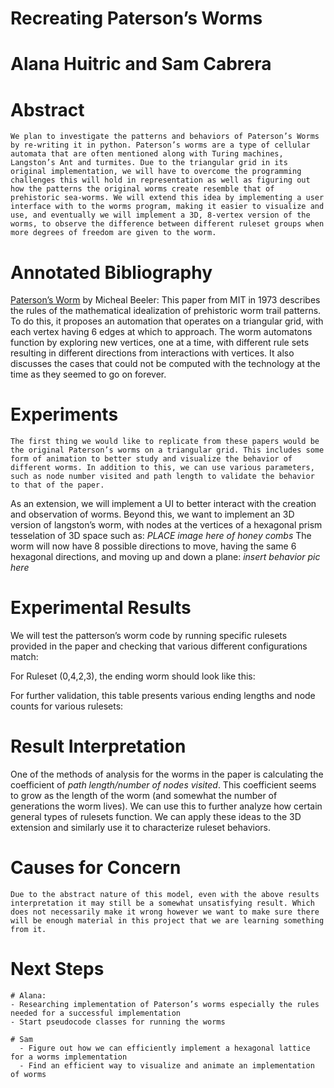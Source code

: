 # Recreating Paterson’s Worms
# Alana Huitric and Sam Cabrera
# Abstract
	We plan to investigate the patterns and behaviors of Paterson’s Worms by re-writing it in python. Paterson’s worms are a type of cellular automata that are often mentioned along with Turing machines, Langston’s Ant and turmites. Due to the triangular grid in its original implementation, we will have to overcome the programming challenges this will hold in representation as well as figuring out how the patterns the original worms create resemble that of prehistoric sea-worms. We will extend this idea by implementing a user interface with to the worms program, making it easier to visualize and use, and eventually we will implement a 3D, 8-vertex version of the worms, to observe the difference between different ruleset groups when more degrees of freedom are given to the worm. 
# Annotated Bibliography
[Paterson’s Worm](https://dspace.mit.edu/bitstream/handle/1721.1/6210/AIM-290.pdf) by Micheal Beeler:  This paper from MIT in 1973 describes the rules of the mathematical idealization of prehistoric worm trail patterns. To do this, it proposes an automation that operates on a triangular grid, with each vertex having 6 edges at which to approach. The worm automatons function by exploring new vertices, one at a time, with different rule sets resulting in different directions from interactions with vertices. It also discusses the cases that could not be computed with the technology at the time as they seemed to go on forever.

# Experiments
	The first thing we would like to replicate from these papers would be the original Paterson’s worms on a triangular grid. This includes some form of animation to better study and visualize the behavior of different worms. In addition to this, we can use various parameters, such as node number visited and path length to validate the behavior to that of the paper. 
As an extension, we will implement a UI to better interact with the creation and observation of worms. Beyond this, we want to implement an 3D version of langston’s worm, with nodes at the vertices of a hexagonal prism tesselation of 3D space such as:
*PLACE image here of honey combs*
The worm will now have 8 possible directions to move, having the same 6 hexagonal directions, and moving up and down a plane:
*insert behavior pic here*


# Experimental Results
We will test the patterson’s worm code by running specific rulesets provided in the paper and checking that various different configurations match:

For Ruleset (0,4,2,3), the ending worm should look like this: 

For further validation, this table presents various ending lengths and node counts for various rulesets:


# Result Interpretation
One of the methods of analysis for the worms in the paper is calculating the coefficient of *path length/number of nodes visited*. This coefficient seems to grow as the length of the worm (and somewhat the number of generations the worm lives). We can use this to further analyze how certain general types of rulesets function.
We can apply these ideas to the 3D extension and similarly use it to characterize ruleset behaviors. 

# Causes for Concern
	Due to the abstract nature of this model, even with the above results interpretation it may still be a somewhat unsatisfying result. Which does not necessarily make it wrong however we want to make sure there will be enough material in this project that we are learning something from it.



# Next Steps
	# Alana:
	- Researching implementation of Paterson’s worms especially the rules needed for a successful implementation
	- Start pseudocode classes for running the worms

	# Sam
      -	Figure out how we can efficiently implement a hexagonal lattice for a worms implementation
      -	Find an efficient way to visualize and animate an implementation of worms

